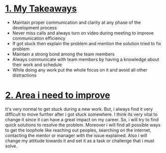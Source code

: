 # <ins> 1. My Takeaways
  * Maintain proper communication and clarity at any phase of the development process
  * Never miss calls and always turn on video during meeting to improve communication efficiency
  * If got stuck then explain the problem and mention the solution tried to fix problem
  * Maintain a strong bond among the team members
  * Always communicate with team members by having a knowledge about their work and schedule
  * While doing any work put the whole focus on it and avoid all other distractions
# <ins> 2. Area i need to improve
  
 It's very normal to get stuck during a new work. But, i always find it very difficult to move further after i got stuck somewhere. I think its very vital to change it since it can have a great impact on my career. So, i will try to find quick solutions to resolve the problem. Moreover i will find all possible ways to get the loophole like reaching out peoples, searching on the internet, contacting the mentor or manager with the issue explained. Also i will change my attitude  towards it and set it as a task or challenge that i must solve.
